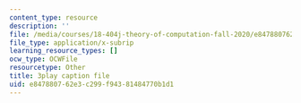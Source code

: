 ```yaml
---
content_type: resource
description: ''
file: /media/courses/18-404j-theory-of-computation-fall-2020/e847880762e3c299f94381484770b1d1_N32bnUliSzo.srt
file_type: application/x-subrip
learning_resource_types: []
ocw_type: OCWFile
resourcetype: Other
title: 3play caption file
uid: e8478807-62e3-c299-f943-81484770b1d1
---
```

